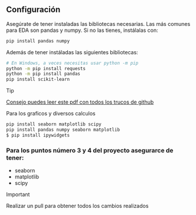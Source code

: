 ## Configuración


Asegúrate de tener instaladas las bibliotecas necesarias. Las más comunes para EDA son pandas y numpy. Si no las tienes, instálalas con:

```bash
pip install pandas numpy
```

Además de tener instáladas las siguientes bibliotecas:

```bash
# En Windows, a veces necesitas usar python -m pip
python -m pip install requests
python -m pip install pandas
pip install scikit-learn
```
> [!TIP]
> [Consejo puedes leer este pdf con todos los trucos de github](/github-Trucos.pdf)




Para los graficos y diversos calculos

```bash
pip install seaborn matplotlib scipy
pip install pandas numpy seaborn matplotlib
$ pip install ipywidgets

```
### Para los puntos número 3 y 4 del proyecto asegurarce de tener:

- seaborn
- matplotlib
- scipy

> [!IMPORTANT]
> Realizar un pull para obtener todos los cambios realizados